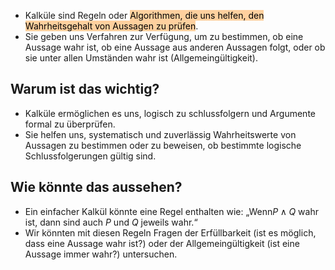 - Kalküle sind Regeln oder <mark style="background: #FFB86CA6;">Algorithmen, die uns helfen, den Wahrheitsgehalt von Aussagen zu prüfen</mark>.
- Sie geben uns Verfahren zur Verfügung, um zu bestimmen, ob eine Aussage wahr ist, ob eine Aussage aus anderen Aussagen folgt, oder ob sie unter allen Umständen wahr ist (Allgemeingültigkeit).
## Warum ist das wichtig?
- Kalküle ermöglichen es uns, logisch zu schlussfolgern und Argumente formal zu überprüfen.
- Sie helfen uns, systematisch und zuverlässig Wahrheitswerte von Aussagen zu bestimmen oder zu beweisen, ob bestimmte logische Schlussfolgerungen gültig sind.
## Wie könnte das aussehen?
- Ein einfacher Kalkül könnte eine Regel enthalten wie: „Wenn$P \land Q$ wahr ist, dann sind auch $P$ und $Q$ jeweils wahr.“
- Wir könnten mit diesen Regeln Fragen der Erfüllbarkeit (ist es möglich, dass eine Aussage wahr ist?) oder der Allgemeingültigkeit (ist eine Aussage immer wahr?) untersuchen.